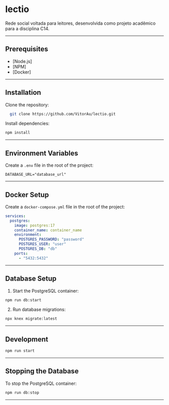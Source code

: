 # lectio

Rede social voltada para leitores, desenvolvida como projeto acadêmico para a disciplina C14.

---

## Prerequisites

- [Node.js]
- [NPM]
- [Docker]

---

## Installation

Clone the repository:

```bash
  git clone https://github.com/VitorAu/lectio.git
```

Install dependencies:

```bash
npm install
```

---

## Environment Variables

Create a `.env` file in the root of the project:

```env
DATABASE_URL="database_url"
```

---

## Docker Setup

Create a `docker-compose.yml` file in the root of the project:

```yaml
services:
  postgres:
    image: postgres:17
    container_name: container_name
    environment:
      POSTGRES_PASSWORD: "password"
      POSTGRES_USER: "user"
      POSTGRES_DB: "db"
    ports:
      - "5432:5432"
```

---

## Database Setup

1. Start the PostgreSQL container:

```bash
npm run db:start
```

2. Run database migrations:

```bash
npx knex migrate:latest
```

---

## Development

```bash
npm run start
```

---

## Stopping the Database

To stop the PostgreSQL container:

```bash
npm run db:stop
```

---

